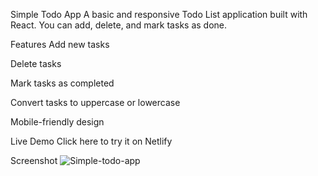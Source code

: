 Simple Todo App
A basic and responsive Todo List application built with React.
You can add, delete, and mark tasks as done.

Features
Add new tasks

Delete tasks

Mark tasks as completed

Convert tasks to uppercase or lowercase

Mobile-friendly design

Live Demo
Click here to try it on Netlify

Screenshot
![Simple-todo-app](assets/screenshot%2025-08-13%215447.png)


